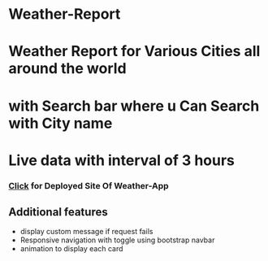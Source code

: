 # Weather-Report

# Weather Report for Various Cities all around the world 
 
# with Search bar where u Can Search with City name

# Live data with interval of 3 hours

### [Click](https://weathertech-forecast-8.netlify.app/) for Deployed Site Of Weather-App

## Additional features
- display custom message if request fails
- Responsive navigation with toggle using bootstrap navbar 
- animation to display each card
